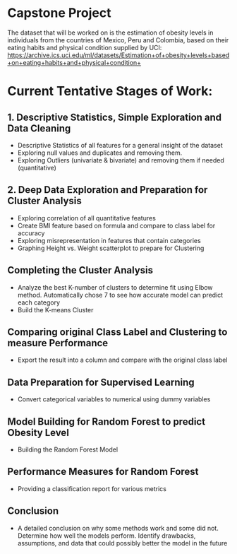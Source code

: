 # Capstone Project

The dataset that will be worked on is the estimation of obesity levels in individuals from the countries of Mexico, Peru and Colombia, based on their eating habits and physical condition supplied by UCI: https://archive.ics.uci.edu/ml/datasets/Estimation+of+obesity+levels+based+on+eating+habits+and+physical+condition+

# Current Tentative Stages of Work:

## 1. Descriptive Statistics, Simple Exploration and Data Cleaning
 - Descriptive Statistics of all features for a general insight of the dataset
 - Exploring null values and duplicates and removing them.
 - Exploring Outliers (univariate & bivariate) and removing them if needed (quantitative)
## 2. Deep Data Exploration and Preparation for Cluster Analysis
 - Exploring correlation of all quantitative features
 - Create BMI feature based on formula and compare to class label for accuracy
 - Exploring misrepresentation in features that contain categories
 - Graphing Height vs. Weight scatterplot to prepare for Clustering  
## Completing the Cluster Analysis
- Analyze the best K-number of clusters to determine fit using Elbow method. Automatically chose 7 to see how accurate model can predict each category
- Build the K-means Cluster
## Comparing original Class Label and Clustering to measure Performance
- Export the result into a column and compare with the original class label
## Data Preparation for Supervised Learning
 - Convert categorical variables to numerical using dummy variables
## Model Building for Random Forest to predict Obesity Level
- Building the Random Forest Model
## Performance Measures for Random Forest
- Providing a classification report for various metrics
## Conclusion
- A detailed conclusion on why some methods work and some did not. Determine how well the models perform. Identify drawbacks, assumptions, and data that could possibly better the model in the future
